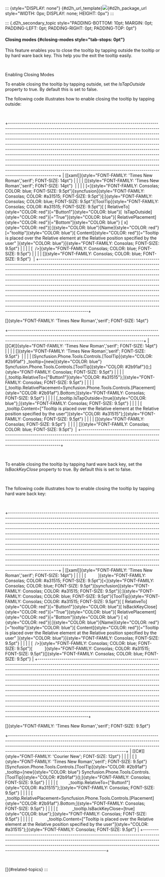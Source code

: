 ::: {style="DISPLAY: none"}
[](ms-xhelp:///?Id=d2h_url_template){#d2h_url_template}![](!package_url!){#d2h_package_url style="WIDTH: 0px; DISPLAY: none; HEIGHT: 0px"}
:::

::: {.d2h_secondary_topic style="PADDING-BOTTOM: 10pt; MARGIN: 0pt; PADDING-LEFT: 0pt; PADDING-RIGHT: 0pt; PADDING-TOP: 0pt"}
#### Closing modes {#closing-modes style="tab-stops: 0pt"}

This feature enables you to close the tooltip by tapping outside the tooltip or by hard ware back key. This help you the exit the tooltip easily.

 

Enabling Closing Modes

To enable closing the tooltip by tapping outside, set the *IsTapOutside* property to true. By default this is set to false.

The following code illustrates how to enable closing the tooltip by tapping outside:

 

+-------------------------------------------------------------------------------------------------------------------------------------------------------------------------------------------------------------------------------------------------------------------------------------------------------------------------------------------------------------------------------------------------------------------------------------------------------------------------------------------------------------------------------------------------------------------------------------------------------------------------------------------------------------------------------------------------------------------------------------------------------------------------------------------------------------------------------------+
| [\[xaml\]]{style="FONT-FAMILY: 'Times New Roman','serif'; FONT-SIZE: 14pt"}                                                                                                                                                                                                                                                                                                                                                                                                                                                                                                                                                                                                                                                                                                                                                         |
|                                                                                                                                                                                                                                                                                                                                                                                                                                                                                                                                                                                                                                                                                                                                                                                                                                     |
| []{style="FONT-FAMILY: 'Times New Roman','serif'; FONT-SIZE: 14pt"}                                                                                                                                                                                                                                                                                                                                                                                                                                                                                                                                                                                                                                                                                                                                                                 |
|                                                                                                                                                                                                                                                                                                                                                                                                                                                                                                                                                                                                                                                                                                                                                                                                                                     |
| [\<]{style="FONT-FAMILY: Consolas; COLOR: blue; FONT-SIZE: 9.5pt"}[syncfusion]{style="FONT-FAMILY: Consolas; COLOR: #a31515; FONT-SIZE: 9.5pt"}[:]{style="FONT-FAMILY: Consolas; COLOR: blue; FONT-SIZE: 9.5pt"}[ToolTip]{style="FONT-FAMILY: Consolas; COLOR: #a31515; FONT-SIZE: 9.5pt"}[ [ RelativeTo]{style="COLOR: red"}[=\"Button1\"]{style="COLOR: blue"}[  IsTapOutside]{style="COLOR: red"}[=\"True\"]{style="COLOR: blue"}[ RelativePlacement]{style="COLOR: red"}[=\"Bottom\"]{style="COLOR: blue"} [ x]{style="COLOR: red"}[:]{style="COLOR: blue"}[Name]{style="COLOR: red"}[=\"tooltip\"]{style="COLOR: blue"}[ Content]{style="COLOR: red"}[=\"Tooltip is placed over the Relative element at the Relative position specified by the user\" ]{style="COLOR: blue"}]{style="FONT-FAMILY: Consolas; FONT-SIZE: 9.5pt"} |
|                                                                                                                                                                                                                                                                                                                                                                                                                                                                                                                                                                                                                                                                                                                                                                                                                                     |
| [  /\>]{style="FONT-FAMILY: Consolas; COLOR: blue; FONT-SIZE: 9.5pt"}                                                                                                                                                                                                                                                                                                                                                                                                                                                                                                                                                                                                                                                                                                                                                               |
|                                                                                                                                                                                                                                                                                                                                                                                                                                                                                                                                                                                                                                                                                                                                                                                                                                     |
| []{style="FONT-FAMILY: Consolas; COLOR: blue; FONT-SIZE: 9.5pt"}                                                                                                                                                                                                                                                                                                                                                                                                                                                                                                                                                                                                                                                                                                                                                                    |
+-------------------------------------------------------------------------------------------------------------------------------------------------------------------------------------------------------------------------------------------------------------------------------------------------------------------------------------------------------------------------------------------------------------------------------------------------------------------------------------------------------------------------------------------------------------------------------------------------------------------------------------------------------------------------------------------------------------------------------------------------------------------------------------------------------------------------------------+

[]{style="FONT-FAMILY: 'Times New Roman','serif'; FONT-SIZE: 14pt"} 

+--------------------------------------------------------------------------------------------------------------------------------------------------------------------------------------------------------------------------------+
| [\[C#\]]{style="FONT-FAMILY: 'Times New Roman','serif'; FONT-SIZE: 14pt"}                                                                                                                                                      |
|                                                                                                                                                                                                                                |
| []{style="FONT-FAMILY: 'Times New Roman','serif'; FONT-SIZE: 9.5pt"}                                                                                                                                                           |
|                                                                                                                                                                                                                                |
| [Syncfusion.Phone.Tools.Controls.[ToolTip]{style="COLOR: #2b91af"} \_tooltip=[new]{style="COLOR: blue"} Syncfusion.Phone.Tools.Controls.[ToolTip]{style="COLOR: #2b91af"}();]{style="FONT-FAMILY: Consolas; FONT-SIZE: 9.5pt"} |
|                                                                                                                                                                                                                                |
| [\_tooltip.RelativeTo=[\"Button1\"]{style="COLOR: #a31515"};]{style="FONT-FAMILY: Consolas; FONT-SIZE: 9.5pt"}                                                                                                                 |
|                                                                                                                                                                                                                                |
| [\_tooltip.RelativePlacement=Syncfusion.Phone.Tools.Controls.[Placement]{style="COLOR: #2b91af"}.Bottom;]{style="FONT-FAMILY: Consolas; FONT-SIZE: 9.5pt"}                                                                     |
|                                                                                                                                                                                                                                |
| [\_tooltip.IsTapOutside=[true]{style="COLOR: blue"};]{style="FONT-FAMILY: Consolas; FONT-SIZE: 9.5pt"}                                                                                                                         |
|                                                                                                                                                                                                                                |
| [  \_tooltip.Content=[\"Tooltip is placed over the Relative element at the Relative position specified by the user\"]{style="COLOR: #a31515"};]{style="FONT-FAMILY: Consolas; FONT-SIZE: 9.5pt"}                               |
|                                                                                                                                                                                                                                |
| []{style="FONT-FAMILY: Consolas; FONT-SIZE: 9.5pt"}                                                                                                                                                                            |
|                                                                                                                                                                                                                                |
| []{style="FONT-FAMILY: Consolas; COLOR: blue; FONT-SIZE: 9.5pt"}                                                                                                                                                               |
+--------------------------------------------------------------------------------------------------------------------------------------------------------------------------------------------------------------------------------+

 

To enable closing the tooltip by tapping hard ware back key, set the *IsBackKeyClose* property to true. By default this is set to false.

 

The following code illustrates how to enable closing the tooltip by tapping hard ware back key:

 

+-------------------------------------------------------------------------------------------------------------------------------------------------------------------------------------------------------------------------------------------------------------------------------------------------------------------------------------------------------------------------------------------------------------------------------------------------------------------------------------------------------------------------------------------------------------------------------------------------------------------------------------------------------------------------------------------------------------------------------------------------------------------------------------------------------------------------------------------------------------------------------------------------------------------+
| [\[xaml\]]{style="FONT-FAMILY: 'Times New Roman','serif'; FONT-SIZE: 14pt"}                                                                                                                                                                                                                                                                                                                                                                                                                                                                                                                                                                                                                                                                                                                                                                                                                                       |
|                                                                                                                                                                                                                                                                                                                                                                                                                                                                                                                                                                                                                                                                                                                                                                                                                                                                                                                   |
| [          ]{style="FONT-FAMILY: Consolas; COLOR: #a31515; FONT-SIZE: 9.5pt"}[\<]{style="FONT-FAMILY: Consolas; COLOR: blue; FONT-SIZE: 9.5pt"}[syncfusion]{style="FONT-FAMILY: Consolas; COLOR: #a31515; FONT-SIZE: 9.5pt"}[:]{style="FONT-FAMILY: Consolas; COLOR: blue; FONT-SIZE: 9.5pt"}[ToolTip]{style="FONT-FAMILY: Consolas; COLOR: #a31515; FONT-SIZE: 9.5pt"}[ [ RelativeTo]{style="COLOR: red"}[=\"Button1\"]{style="COLOR: blue"}[ IsBackKeyClose]{style="COLOR: red"}[=\"True\"]{style="COLOR: blue"}[ RelativePlacement]{style="COLOR: red"}[=\"Bottom\"]{style="COLOR: blue"} [ x]{style="COLOR: red"}[:]{style="COLOR: blue"}[Name]{style="COLOR: red"}[=\"tooltip\"]{style="COLOR: blue"}[ Content]{style="COLOR: red"}[=\"Tooltip is placed over the Relative element at the Relative position specified by the user\" ]{style="COLOR: blue"}]{style="FONT-FAMILY: Consolas; FONT-SIZE: 9.5pt"} |
|                                                                                                                                                                                                                                                                                                                                                                                                                                                                                                                                                                                                                                                                                                                                                                                                                                                                                                                   |
| [  /\>]{style="FONT-FAMILY: Consolas; COLOR: blue; FONT-SIZE: 9.5pt"}[          ]{style="FONT-FAMILY: Consolas; COLOR: #a31515; FONT-SIZE: 9.5pt"}[]{style="FONT-FAMILY: Consolas; COLOR: blue; FONT-SIZE: 9.5pt"}                                                                                                                                                                                                                                                                                                                                                                                                                                                                                                                                                                                                                                                                                                |
+-------------------------------------------------------------------------------------------------------------------------------------------------------------------------------------------------------------------------------------------------------------------------------------------------------------------------------------------------------------------------------------------------------------------------------------------------------------------------------------------------------------------------------------------------------------------------------------------------------------------------------------------------------------------------------------------------------------------------------------------------------------------------------------------------------------------------------------------------------------------------------------------------------------------+

[]{style="FONT-FAMILY: 'Times New Roman','serif'; FONT-SIZE: 9.5pt"} 

+-----------------------------------------------------------------------------------------------------------------------------------------------------------------------------------------------------------------------------------------------------------------------------------------------------+
| [\[C#\]]{style="FONT-FAMILY: 'Courier New'; FONT-SIZE: 12pt"}                                                                                                                                                                                                                                       |
|                                                                                                                                                                                                                                                                                                     |
| [ ]{style="FONT-FAMILY: 'Times New Roman','serif'; FONT-SIZE: 9.5pt"}[Syncfusion.Phone.Tools.Controls.[ToolTip]{style="COLOR: #2b91af"} \_tooltip=[new]{style="COLOR: blue"} Syncfusion.Phone.Tools.Controls.[ToolTip]{style="COLOR: #2b91af"}();]{style="FONT-FAMILY: Consolas; FONT-SIZE: 9.5pt"} |
|                                                                                                                                                                                                                                                                                                     |
| [         \_tooltip.RelativeTo=[\"Button1\"]{style="COLOR: #a31515"};]{style="FONT-FAMILY: Consolas; FONT-SIZE: 9.5pt"}                                                                                                                                                                             |
|                                                                                                                                                                                                                                                                                                     |
| [            \_tooltip.RelativePlacement=Syncfusion.Phone.Tools.Controls.[Placement]{style="COLOR: #2b91af"}.Bottom;]{style="FONT-FAMILY: Consolas; FONT-SIZE: 9.5pt"}                                                                                                                              |
|                                                                                                                                                                                                                                                                                                     |
| [            \_tooltip.IsBackKeyClose=[true]{style="COLOR: blue"};]{style="FONT-FAMILY: Consolas; FONT-SIZE: 9.5pt"}                                                                                                                                                                                |
|                                                                                                                                                                                                                                                                                                     |
| [            \_tooltip.Content=[\"Tooltip is placed over the Relative element at the Relative position specified by the user\"]{style="COLOR: #a31515"};]{style="FONT-FAMILY: Consolas; FONT-SIZE: 9.5pt"}                                                                                          |
+-----------------------------------------------------------------------------------------------------------------------------------------------------------------------------------------------------------------------------------------------------------------------------------------------------+

 

[]{#related-topics}
:::
